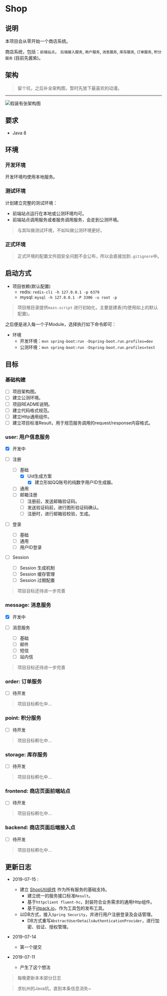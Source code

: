 # Shop

## 说明

本项目会从零开始一个商店系统。

商店系统，包括：`前端站点`， `后端接入服务`, `用户服务`, `消息服务`, `库存服务`, `订单服务`, `积分服务` (目前先酱紫)。

## 架构

> 留个坑，之后补全架构图，暂时先放下最喜欢的动漫。

-------------------

![假装有张架构图](http://puqdcldzi.bkt.clouddn.com/master.png)

## 要求

- Java 8

## 环境

### 开发环境

开发环境均使用本地服务。

### 测试环境

计划建立完整的测试环境：

- 前端站点运行在本地或公测环境均可。
- 前端站点调用服务或者服务调用服务，会走到公测环境。

> 与其叫做测试环境，不如叫做公测环境更好。

### 正式环境

> 正式环境的配置文件因安全问题不会公布，所以会直接加到`.gitignore`中。

## 启动方式

- 项目依赖(默认配置)
    - redis: `redis-cli -h 127.0.0.1 -p 6379`
    - mysql: `mysql -h 127.0.0.1 -P 3306 -u root -p`
        
> 项目根目录提供`main.script` 进行初始化，主要是建表(均使用如上的默认配置)。


之后便是进入每一个子Module，选择执行如下命令即可：

- 环境
    - 开发环境：`mvn spring-boot:run -Dspring-boot.run.profiles=dev`
    - 公测环境：`mvn spring-boot:run -Dspring-boot.run.profiles=test`

## 目标

### 基础构建

- [ ] 项目架构图。
- [ ] 建立公测环境。
- [ ] 项目README说明。
- [ ] 建立代码格式规范。
- [ ] 建立Http通用组件。
- [ ] 建立项目标准Result，用于规范服务调用的request/response内容格式。

### user: 用户信息服务

- [x] 开发中

- [ ] 注册
    - [ ] 基础
        - [x] Uid生成方案
            - [x] 建立形如QQ账号的纯数字用户ID生成器。
    - [ ] 通用
    - [ ] 邮箱注册
        - [ ] 注册前，发送邮箱验证码。
        - [ ] 发送验证码前，进行图形验证码确认。
        - [ ] 注册时，进行邮箱验校验，生成。
- [ ] 登录
    - [ ] 基础
    - [ ] 通用
    - [ ] 用户ID登录
- [ ] Session
    - [ ] Session 生成机制
    - [ ] Session 缓存管理
    - [ ] Session 过期配置

> 项目目标还待进一步完善

### message: 消息服务

- [x] 开发中

- [ ] 消息服务
    - [ ] 基础
    - [ ] 邮件
    - [ ] 短信
    - [ ] 站内信

> 项目目标还待进一步完善

### order: 订单服务

- [ ] 待开发

> 项目目标孵化中...

### point: 积分服务

- [ ] 待开发

> 项目目标孵化中...

### storage: 库存服务

- [ ] 待开发

> 项目目标孵化中...

### frontend: 商店页面前端站点

- [ ] 待开发

> 项目目标孵化中...

### backend: 商店页面后端接入点

- [ ] 待开发

> 项目目标孵化中...

## 更新日志

- 2019-07-15 : 
    - 建立 [ShopUtil组件](https://github.com/fanhehe/ShopUtil) 作为所有服务的基础支持。
        - 建立统一的服务接口标准`Result`。
        - 基于`httpclient fluent-hc`，封装符合业务需求的通用Http组件。
        - 基于[jitpack.io](https://jitpack.io/)，作为工具包的发布工具。
    - 以DB方式，接入`Spring Security`，并进行用户注册登录及会话管理。
        - DB方式重写`AbstractUserDetailsAuthenticationProvider`，进行加密、验证、授权管理。
        
- 2019-07-14
    - 第一个提交
    
- 2019-07-11 
    - 产生了这个想法

> 每晚更新本本部分日志

> 求杭州的Java坑，直到本条信息消失~
